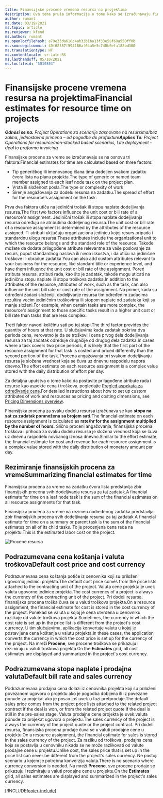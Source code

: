 ```yaml
---
title: Finansijske procene vremena resursa na projektima
description: Ova tema pruža informacije o tome kako se izračunavaju finansijske procene za vreme.
author: rumant
ms.date: 03/19/2021
ms.topic: article
ms.reviewer: kfend
ms.author: rumant
ms.openlocfilehash: e79e33da618c4ab32b1ba13f33e50f60a550ff0b
ms.sourcegitcommit: 40f68387f594180af64a5e5c748b6efa188bd300
ms.translationtype: HT
ms.contentlocale: sr-Latn-RS
ms.lasthandoff: 05/10/2021
ms.locfileid: "6010803"
---
```

# <a name="financial-estimates-for-resource-time-on-projects"></a><span data-ttu-id="bc6d5-103">Finansijske procene vremena resursa na projektima</span><span class="sxs-lookup"><span data-stu-id="bc6d5-103">Financial estimates for resource time on projects</span></span>

<span data-ttu-id="bc6d5-104">_**Odnosi se na:** Project Operations za scenarije zasnovane na resursima/bez zaliha, jednostavna primena – od pogodbe do profakture_</span><span class="sxs-lookup"><span data-stu-id="bc6d5-104">_**Applies To:** Project Operations for resource/non-stocked based scenarios, Lite deployment - deal to proforma invoicing_</span></span>

<span data-ttu-id="bc6d5-105">Finansijske procene za vreme se izračunavaju se na osnovu tri faktora:</span><span class="sxs-lookup"><span data-stu-id="bc6d5-105">Financial estimates for time are calculated based on three factors:</span></span> 

- <span data-ttu-id="bc6d5-106">Tip generičkog ili imenovanog člana tima dodeljen svakom zadatku čvora lista na planu projekta.</span><span class="sxs-lookup"><span data-stu-id="bc6d5-106">The type of generic or named team member assigned to each leaf node task on the project plan.</span></span> 
- <span data-ttu-id="bc6d5-107">Vrsta ili složenost posla.</span><span class="sxs-lookup"><span data-stu-id="bc6d5-107">The type or complexity of work.</span></span>
- <span data-ttu-id="bc6d5-108">Širenje angažovanja za dodelu resursa na zadatku.</span><span class="sxs-lookup"><span data-stu-id="bc6d5-108">The spread of effort for the resource's assignment on the task.</span></span> 

<span data-ttu-id="bc6d5-109">Prva dva faktora utiču na jedinični trošak ili stopu naplate dodeljivanja resursa.</span><span class="sxs-lookup"><span data-stu-id="bc6d5-109">The first two factors influence the unit cost or bill rate of a resource's assignment.</span></span> <span data-ttu-id="bc6d5-110">Jedinični trošak ili stopa naplate dodeljivanja resursa određuju se atributima dodeljenog resursa.</span><span class="sxs-lookup"><span data-stu-id="bc6d5-110">The unit cost or bill rate of a resource assignment is determined by the attributes of the resource assigned.</span></span> <span data-ttu-id="bc6d5-111">Ti atributi uključuju organizacionu jedinicu kojoj resurs pripada i standardnu ulogu resursa.</span><span class="sxs-lookup"><span data-stu-id="bc6d5-111">These attributes include the organizational unit to which the resource belongs and the standard role of the resource.</span></span> <span data-ttu-id="bc6d5-112">Takođe možete da dodate prilagođene atribute relevantne za vaše poslovanje za resurs, poput standardnog naslova ili nivoa iskustva, i da utiču na jedinične troškove ili obračun zadatka.</span><span class="sxs-lookup"><span data-stu-id="bc6d5-112">You can also add custom attributes relevant to your business for the resource, like standard title or experience level, and have them influence the unit cost or bill rate of the assignment.</span></span>
<span data-ttu-id="bc6d5-113">Pored atributa resursa, atributi rada, kao što je zadatak, takođe mogu uticati na jediničnu stopu naplate ili stopu troškova zadatka.</span><span class="sxs-lookup"><span data-stu-id="bc6d5-113">In addition to the attributes of the resource, attributes of work, such as the task, can also influence the unit bill rate or cost rate of the assignment.</span></span> <span data-ttu-id="bc6d5-114">Na primer, kada su određeni zadaci složeniji, dodeljivanje resursa tim određenim zadacima rezultira većim jediničnim troškovima ili stopom naplate od zadataka koji su manje složeni.</span><span class="sxs-lookup"><span data-stu-id="bc6d5-114">For example, when certain tasks are more complex, the resource's assignment to those specific tasks result in a higher unit cost or bill rate than tasks that are less complex.</span></span>   

<span data-ttu-id="bc6d5-115">Treći faktor navodi količinu sati po toj stopi.</span><span class="sxs-lookup"><span data-stu-id="bc6d5-115">The third factor provides the quantity of hours at that rate.</span></span> <span data-ttu-id="bc6d5-116">U slučajevima kada zadatak pokriva dva perioda cena, verovatno je da se troškovi i cena prvog dela dodeljivanja resursa za taj zadatak određuje drugačije od drugog dela zadatka.</span><span class="sxs-lookup"><span data-stu-id="bc6d5-116">In cases where a task covers two price periods, it is likely that the first part of the resource assignment for that task is costed and priced differently than the second portion of the task.</span></span> <span data-ttu-id="bc6d5-117">Procena angažovanja pri svakom dodeljivanju resursa je složena vrednost koja se čuva uz dnevnu raspodelu napora dnevno.</span><span class="sxs-lookup"><span data-stu-id="bc6d5-117">The effort estimate on each resource assignment is a complex value stored with the daily distribution of effort per day.</span></span>

<span data-ttu-id="bc6d5-118">Za detaljna uputstva o tome kako da postavite prilagođene atribute rada i resurse kao aspekte cena i troškova, pogledajte [Pregled aspekata za određivanje cena](../pricing-costing/pricing-dimensions-overview.md).</span><span class="sxs-lookup"><span data-stu-id="bc6d5-118">For detailed instructions about how to set up custom attributes of work and resources as pricing and costing dimensions, see [Pricing Dimensions overview](../pricing-costing/pricing-dimensions-overview.md).</span></span>

<span data-ttu-id="bc6d5-119">Finansijska procena za svaku dodelu resursa izračunava se kao **stopa na sat za zadatak pomnožena sa brojem sati.**</span><span class="sxs-lookup"><span data-stu-id="bc6d5-119">The financial estimate on each resource assignment is calculated as **rate/hr for the assignment multiplied by the number of hours.**</span></span>  <span data-ttu-id="bc6d5-120">Slično proceni angažovanja, finansijska procena troškova i prihoda za svaku dodelu resursa je složena vrednost koja se čuva uz dnevnu raspodelu novčanog iznosa dnevno.</span><span class="sxs-lookup"><span data-stu-id="bc6d5-120">Similar to the effort estimate, the financial estimate for cost and revenue for each resource assignment is a complex value stored with the daily distribution of monetary amount per day.</span></span> 

## <a name="summarizing-financial-estimates-for-time"></a><span data-ttu-id="bc6d5-121">Rezimiranje finansijskih procena za vreme</span><span class="sxs-lookup"><span data-stu-id="bc6d5-121">Summarizing financial estimates for time</span></span>
<span data-ttu-id="bc6d5-122">Finansijska procena za vreme na zadatku čvora lista predstavlja zbir finansijskih procena svih dodeljivanja resursa za taj zadatak.</span><span class="sxs-lookup"><span data-stu-id="bc6d5-122">A financial estimate for time on a leaf node task is the sum of the financial estimates on all resource assignments for that task.</span></span>

<span data-ttu-id="bc6d5-123">Finansijska procena za vreme na rezimeu nadređenog zadatka predstavlja zbir finansijskih procena svih dodeljivanja resursa za taj zadatak.</span><span class="sxs-lookup"><span data-stu-id="bc6d5-123">A financial estimate for time on a summary or parent task is the sum of the financial estimates on all of its child tasks.</span></span> <span data-ttu-id="bc6d5-124">To je procenjena cena rada na projektu.</span><span class="sxs-lookup"><span data-stu-id="bc6d5-124">This is the estimated labor cost on the project.</span></span> 

![Procene resursa](./media/navigation12.png)

## <a name="default-cost-price-and-cost-currency"></a><span data-ttu-id="bc6d5-126">Podrazumevana cena koštanja i valuta troškova</span><span class="sxs-lookup"><span data-stu-id="bc6d5-126">Default cost price and cost currency</span></span>

<span data-ttu-id="bc6d5-127">Podrazumevana cena koštanja potiče iz cenovnika koji su priloženi ugovornoj jedinici projekta.</span><span class="sxs-lookup"><span data-stu-id="bc6d5-127">The default cost price comes from the price lists attached to the contracting unit of the project.</span></span> <span data-ttu-id="bc6d5-128">Valuta cene projekta je uvek valuta ugovorne jedinice projekta.</span><span class="sxs-lookup"><span data-stu-id="bc6d5-128">The cost currency of a project is always the currency of the contracting unit of the project.</span></span> <span data-ttu-id="bc6d5-129">Pri dodeli resursa, finansijska procena troška čuva se u valuti troškova projekta.</span><span class="sxs-lookup"><span data-stu-id="bc6d5-129">On a resource assignment, the financial estimate for cost is stored in the cost currency of the project.</span></span> <span data-ttu-id="bc6d5-130">Ponekad se valuta u kojoj je cena utvrđena u cenovniku razlikuje od valute troškova projekta.</span><span class="sxs-lookup"><span data-stu-id="bc6d5-130">Sometimes, the currency in which the cost rate is set up in the price list is different from the project's cost currency.</span></span> <span data-ttu-id="bc6d5-131">U tim slučajevima, aplikacija konvertuje valutu u kojoj je postavljena cena koštanja u valutu projekta.</span><span class="sxs-lookup"><span data-stu-id="bc6d5-131">In these cases, the application converts the currency in which the cost price is set up for the currency of the project.</span></span> <span data-ttu-id="bc6d5-132">Na mreži **Procene**, sve procene troškova se prikazuju i rezimiraju u valuti troškova projekta.</span><span class="sxs-lookup"><span data-stu-id="bc6d5-132">On the **Estimates** grid, all cost estimates are displayed and summarized in the project's cost currency.</span></span> 

## <a name="default-bill-rate-and-sales-currency"></a><span data-ttu-id="bc6d5-133">Podrazumevana stopa naplate i prodajna valuta</span><span class="sxs-lookup"><span data-stu-id="bc6d5-133">Default bill rate and sales currency</span></span>

<span data-ttu-id="bc6d5-134">Podrazumevana prodajna cena dolazi iz cenovnika projekta koji su priloženi povezanom ugovoru o projektu ako je pogodba dobijena ili iz povezane ponude za projekat ako je posao još uvek u fazi pretprodaje.</span><span class="sxs-lookup"><span data-stu-id="bc6d5-134">The default sales price comes from the project price lists attached to the related project contract if the deal is won, or from the related project quote if the deal is still in the pre-sales stage.</span></span> <span data-ttu-id="bc6d5-135">Valuta prodajne cene projekta je uvek valuta ponude za projekat ugovora o projektu.</span><span class="sxs-lookup"><span data-stu-id="bc6d5-135">The sales currency of the project is always the currency of the project quote or the project contract.</span></span> <span data-ttu-id="bc6d5-136">Pri dodeli resursa, finansijska procena prodaje čuva se u valuti prodajne cene u projektu.</span><span class="sxs-lookup"><span data-stu-id="bc6d5-136">On a resource assignment, the financial estimate for sales is stored in the sales currency of the project.</span></span> <span data-ttu-id="bc6d5-137">Za razliku od troškova, prodajna cena koja se postavlja u cenovniku nikada se ne može razlikovati od valute prodajne cene u projektu.</span><span class="sxs-lookup"><span data-stu-id="bc6d5-137">Unlike cost, the sales price that is set up in the price list can never be different from the project's sales currency.</span></span> <span data-ttu-id="bc6d5-138">Ne postoji scenario u kojem je potrebna konverzija valuta.</span><span class="sxs-lookup"><span data-stu-id="bc6d5-138">There is no scenario where currency conversion is needed.</span></span> <span data-ttu-id="bc6d5-139">Na mreži **Procene**, sve procene prodaje se prikazuju i rezimiraju u valuti prodajne cene u projektu.</span><span class="sxs-lookup"><span data-stu-id="bc6d5-139">On the **Estimates** grid, all sales estimates are displayed and summarized in the project's sales currency.</span></span> 

[!INCLUDE[footer-include](../includes/footer-banner.md)]
